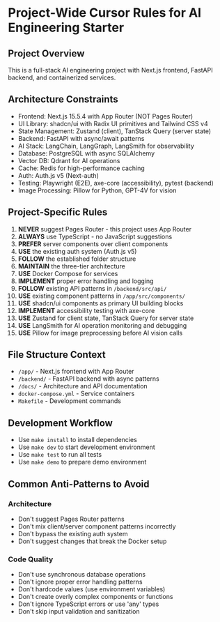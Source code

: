 # Project-Wide Cursor Rules for AI Engineering Starter

## Project Overview

This is a full-stack AI engineering project with Next.js frontend, FastAPI backend, and containerized services.

## Architecture Constraints

- Frontend: Next.js 15.5.4 with App Router (NOT Pages Router)
- UI Library: shadcn/ui with Radix UI primitives and Tailwind CSS v4
- State Management: Zustand (client), TanStack Query (server state)
- Backend: FastAPI with async/await patterns
- AI Stack: LangChain, LangGraph, LangSmith for observability
- Database: PostgreSQL with async SQLAlchemy
- Vector DB: Qdrant for AI operations
- Cache: Redis for high-performance caching
- Auth: Auth.js v5 (Next-auth)
- Testing: Playwright (E2E), axe-core (accessibility), pytest (backend)
- Image Processing: Pillow for Python, GPT-4V for vision

## Project-Specific Rules

1. **NEVER** suggest Pages Router - this project uses App Router
2. **ALWAYS** use TypeScript - no JavaScript suggestions
3. **PREFER** server components over client components
4. **USE** the existing auth system (Auth.js v5)
5. **FOLLOW** the established folder structure
6. **MAINTAIN** the three-tier architecture
7. **USE** Docker Compose for services
8. **IMPLEMENT** proper error handling and logging
9. **FOLLOW** existing API patterns in `/backend/src/api/`
10. **USE** existing component patterns in `/app/src/components/`
11. **USE** shadcn/ui components as primary UI building blocks
12. **IMPLEMENT** accessibility testing with axe-core
13. **USE** Zustand for client state, TanStack Query for server state
14. **USE** LangSmith for AI operation monitoring and debugging
15. **USE** Pillow for image preprocessing before AI vision calls

## File Structure Context

- `/app/` - Next.js frontend with App Router
- `/backend/` - FastAPI backend with async patterns
- `/docs/` - Architecture and API documentation
- `docker-compose.yml` - Service containers
- `Makefile` - Development commands

## Development Workflow

- Use `make install` to install dependencies
- Use `make dev` to start development environment
- Use `make test` to run all tests
- Use `make demo` to prepare demo environment

## Common Anti-Patterns to Avoid

### Architecture

- Don't suggest Pages Router patterns
- Don't mix client/server component patterns incorrectly
- Don't bypass the existing auth system
- Don't suggest changes that break the Docker setup

### Code Quality

- Don't use synchronous database operations
- Don't ignore proper error handling patterns
- Don't hardcode values (use environment variables)
- Don't create overly complex components or functions
- Don't ignore TypeScript errors or use 'any' types
- Don't skip input validation and sanitization
